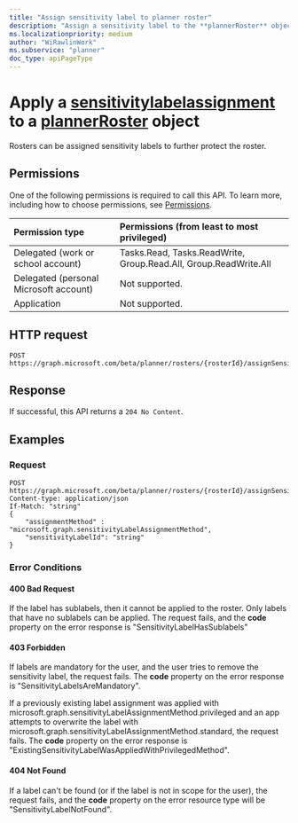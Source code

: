 ```yaml
---
title: "Assign sensitivity label to planner roster"
description: "Assign a sensitivity label to the **plannerRoster** object."
ms.localizationpriority: medium
author: "WiRawlinWork"
ms.subservice: "planner"
doc_type: apiPageType
---
```


# Apply a [sensitivitylabelassignment](../resources/sensitivitylabelassignment.md) to a [plannerRoster](../resources/plannerroster.md) object

Rosters can be assigned sensitivity labels to further protect the roster.

## Permissions
One of the following permissions is required to call this API. To learn more, including how to choose permissions, see [Permissions](/graph/permissions-reference).

|Permission type      | Permissions (from least to most privileged)              |
|:--------------------|:---------------------------------------------------------|
|Delegated (work or school account) | Tasks.Read, Tasks.ReadWrite, Group.Read.All, Group.ReadWrite.All    |
|Delegated (personal Microsoft account) | Not supported.    |
|Application | Not supported. |

## HTTP request

<!-- { "blockType": "ignored" } -->
```http
POST https://graph.microsoft.com/beta/planner/rosters/{rosterId}/assignSensitivityLabel
```

## Response

If successful, this API returns a `204 No Content`.

## Examples

### Request

<!-- {
  "blockType": "request",
  "name": "assign_sensitivitylabel_to_roster_"
}
-->

```http
POST https://graph.microsoft.com/beta/planner/rosters/{rosterId}/assignSensitivityLabel
Content-type: application/json
If-Match: "string"
{
    "assignmentMethod" : "microsoft.graph.sensitivityLabelAssignmentMethod",
    "sensitivityLabelId": "string"
}
```

### Error Conditions

#### 400 Bad Request

If the label has sublabels, then it cannot be applied to the roster. Only labels that have no sublabels can be applied.  The request fails, and the **code** property on the error response is "SensitivityLabelHasSublabels"

#### 403 Forbidden

If labels are mandatory for the user, and the user tries to remove the sensitivity label, the request fails. The **code** property on the error response is "SensitivityLabelsAreMandatory".

If a previously existing label assignment was applied with microsoft.graph.sensitivityLabelAssignmentMethod.privileged and an app attempts to overwrite the label with microsoft.graph.sensitivityLabelAssignmentMethod.standard, the request fails. The **code** property on the error response is "ExistingSensitivityLabelWasAppliedWithPrivilegedMethod".

#### 404 Not Found

If a label can't be found (or if the label is not in scope for the user), the request fails, and the **code** property on the error resource type will be "SensitivityLabelNotFound".